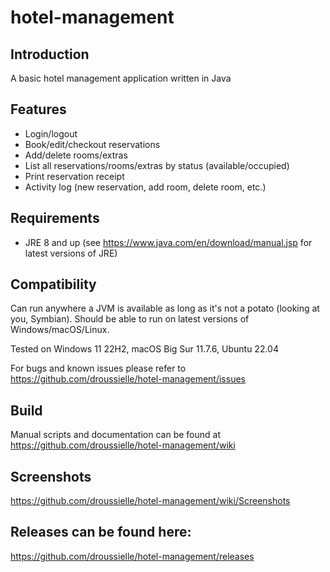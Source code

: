 # hotel-management

## Introduction

A basic hotel management application written in Java

## Features

- Login/logout
- Book/edit/checkout reservations
- Add/delete rooms/extras
- List all reservations/rooms/extras by status (available/occupied)
- Print reservation receipt
- Activity log (new reservation, add room, delete room, etc.)

## Requirements

- JRE 8 and up (see https://www.java.com/en/download/manual.jsp for latest versions of JRE)

## Compatibility

Can run anywhere a JVM is available as long as it's not a potato (looking at you, Symbian). Should be able to run on 
latest versions of Windows/macOS/Linux. 

Tested on Windows 11 22H2, macOS Big Sur 11.7.6, Ubuntu 22.04

For bugs and known issues please refer to https://github.com/droussielle/hotel-management/issues

## Build

Manual scripts and documentation can be found at https://github.com/droussielle/hotel-management/wiki

## Screenshots

https://github.com/droussielle/hotel-management/wiki/Screenshots

## Releases can be found here:

https://github.com/droussielle/hotel-management/releases
